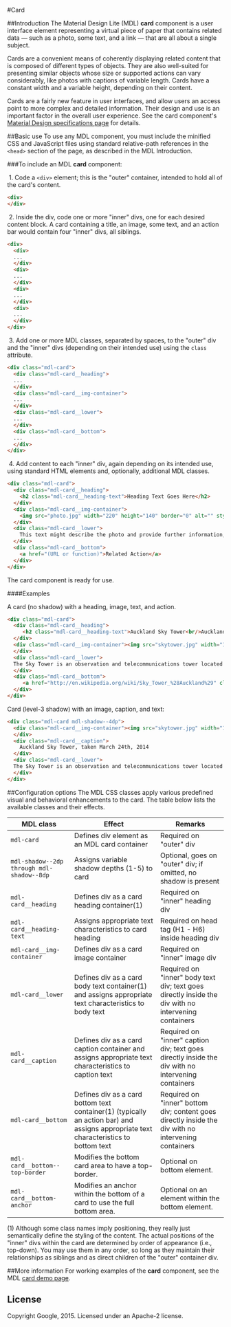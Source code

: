 #Card

##Introduction
The Material Design Lite (MDL) **card** component is a user interface element representing a virtual piece of paper that contains related data &mdash; such as a photo, some text, and a link &mdash; that are all about a single subject.

Cards are a convenient means of coherently displaying related content that is composed of different types of objects. They are also well-suited for presenting similar objects whose size or supported actions can vary considerably, like photos with captions of variable length. Cards have a constant width and a variable height, depending on their content.

Cards are a fairly new feature in user interfaces, and allow users an access point to more complex and detailed information. Their design and use is an important factor in the overall user experience. See the card component's [Material Design specifications page](http://www.google.com/design/spec/components/cards.html) for details.

##Basic use
To use any MDL component, you must include the minified CSS and JavaScript files using standard relative-path references in the `<head>` section of the page, as described in the MDL Introduction.

###To include an MDL **card** component:

&nbsp;1. Code a `<div>` element; this is the "outer" container, intended to hold all of the card's content.
```html
<div>
</div>
```
&nbsp;2. Inside the div, code one or more "inner" divs, one for each desired content block. A card containing a title, an image, some text, and an action bar would contain four "inner" divs, all siblings.
```html
<div>
  <div>
  ...
  </div>
  <div>
  ...
  </div>
  <div>
  ...
  </div>
  <div>
  ...
  </div>
</div>
```
&nbsp;3. Add one or more MDL classes, separated by spaces, to the "outer" div and the "inner" divs (depending on their intended use) using the `class` attribute.
```html
<div class="mdl-card">
  <div class="mdl-card__heading">
  ...
  </div>
  <div class="mdl-card__img-container">
  ...
  </div>
  <div class="mdl-card__lower">
  ...
  </div>
  <div class="mdl-card__bottom">
  ...
  </div>
</div>
```
&nbsp;4. Add content to each "inner" div, again depending on its intended use, using standard HTML elements and, optionally, additional MDL classes.
```html
<div class="mdl-card">
  <div class="mdl-card__heading">
    <h2 class="mdl-card__heading-text">Heading Text Goes Here</h2>
  </div>
  <div class="mdl-card__img-container">
    <img src="photo.jpg" width="220" height="140" border="0" alt="" style="padding:20px;">
  </div>
  <div class="mdl-card__lower">
    This text might describe the photo and provide further information, such as where and when it was taken.
  </div>
  <div class="mdl-card__bottom">
    <a href="(URL or function)">Related Action</a>
  </div>
</div>
```

The card component is ready for use.

####Examples

A card (no shadow) with a heading, image, text, and action.

```html
<div class="mdl-card">
  <div class="mdl-card__heading">
     <h2 class="mdl-card__heading-text">Auckland Sky Tower<br/>Auckland, New Zealand</h2>
  </div>
  <div class="mdl-card__img-container"><img src="skytower.jpg" width="173" height="157" border="0" alt="" style="padding:10px;">
  </div>
  <div class="mdl-card__lower">
  The Sky Tower is an observation and telecommunications tower located in Auckland, New Zealand. It is 328 metres (1,076 ft) tall, making it the tallest man-made structure in the Southern Hemisphere.
  </div>
  <div class="mdl-card__bottom">
     <a href="http://en.wikipedia.org/wiki/Sky_Tower_%28Auckland%29" class="mdl-card__bottom-anchor">Wikipedia entry</a>
  </div>
</div>
```

Card (level-3 shadow) with an image, caption, and text:

```html
<div class="mdl-card mdl-shadow--4dp">
  <div class="mdl-card__img-container"><img src="skytower.jpg" width="173" height="157" border="0" alt="" style="padding:10px;">
  </div>
  <div class="mdl-card__caption">
    Auckland Sky Tower, taken March 24th, 2014
  </div>
  <div class="mdl-card__lower">
  The Sky Tower is an observation and telecommunications tower located in Auckland, New Zealand. It is 328 metres (1,076 ft) tall, making it the tallest man-made structure in the Southern Hemisphere.
  </div>
</div>
```

##Configuration options
The MDL CSS classes apply various predefined visual and behavioral enhancements to the card. The table below lists the available classes and their effects.

| MDL class | Effect | Remarks |
|-----------|--------|---------|
| `mdl-card` | Defines div element as an MDL card container | Required on "outer" div |
| `mdl-shadow--2dp through mdl-shadow--8dp` | Assigns variable shadow depths (1-5) to card | Optional, goes on "outer" div; if omitted, no shadow is present |
| `mdl-card__heading` | Defines div as a card heading container(1) | Required on "inner" heading div |
| `mdl-card__heading-text` | Assigns appropriate text characteristics to card heading | Required on head tag (H1 - H6) inside heading div |
| `mdl-card__img-container` | Defines div as a card image container | Required on "inner" image div |
| `mdl-card__lower` | Defines div as a card body text container(1) and assigns appropriate text characteristics to body text | Required on "inner" body text div; text goes directly inside the div with no intervening containers |
| `mdl-card__caption` | Defines div as a card caption container and assigns appropriate text characteristics to caption text | Required on "inner" caption div; text goes directly inside the div with no intervening containers |
| `mdl-card__bottom` | Defines div as a card bottom text container(1) (typically an action bar) and assigns appropriate text characteristics to bottom text | Required on "inner" bottom div; content goes directly inside the div with no intervening containers |
| `mdl-card__bottom--top-border` | Modifies the bottom card area to have a top-border. | Optional on bottom element. |
| `mdl-card__bottom-anchor` | Modifies an anchor within the bottom of a card to use the full bottom area. | Optional on an element within the bottom element. |

(1) Although some class names imply positioning, they really just semantically define the styling of the content. The actual positions of the "inner" divs within the card are determined by order of appearance (i.e., top-down). You may use them in any order, so long as they maintain their relationships as siblings and as direct children of the "outer" container div.

##More information
For working examples of the **card** component, see the MDL [card demo page](www.github.com/google/material-design-lite/src/card/demo.html).

## License

Copyright Google, 2015. Licensed under an Apache-2 license.
